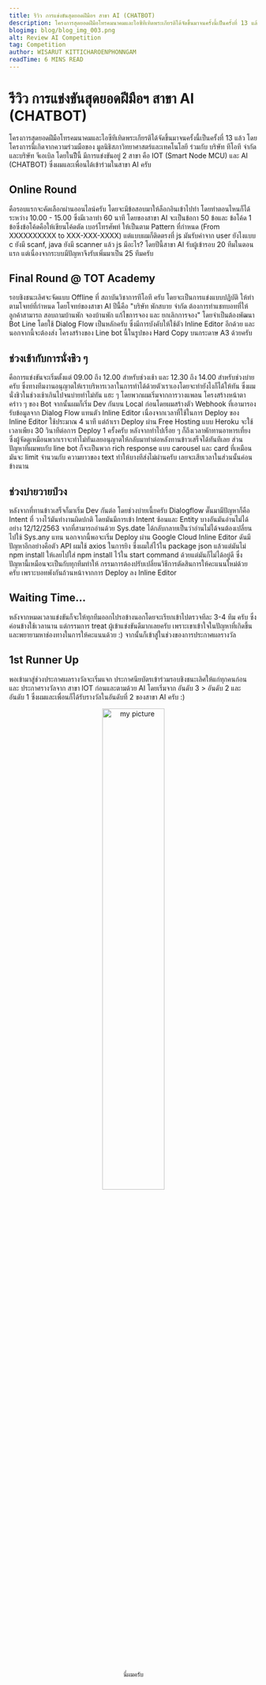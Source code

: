 ```yaml
---
title: รีวิว การแข่งขันสุดยอดฝีมือฯ สาขา AI (CHATBOT)
description: โครงการสุดยอดฝีมือโทรคมนาคมและไอซีทีเทิดพระเกียรติได้จัดขึ้นมาจนครั้งนี้เป็นครั้งที่ 13 แล้ว
blogimg: blog/blog_img_003.png
alt: Review AI Competition
tag: Competition
author: WISARUT KITTICHAROENPHONNGAM
readTime: 6 MINS READ
---
```

# รีวิว การแข่งขันสุดยอดฝีมือฯ สาขา AI (CHATBOT)

โครงการสุดยอดฝีมือโทรคมนาคมและไอซีทีเทิดพระเกียรติได้จัดขึ้นมาจนครั้งนี้เป็นครั้งที่ 13 แล้ว โดยโครงการนี้เกิดจากความร่วมมือของ มูลนิธิสภาวิทยาศาสตร์และเทคโนโลยี ร่วมกับ บริษัท ทีโอที จำกัดและบริษัท จีเอเบิล โดยในปีีนี้ มีการแข่งขันอยู่ 2 สาขา คือ IOT (Smart Node MCU) และ AI (CHATBOT) ซึ่งผมและเพื่อนได้เข้าร่วมในสาขา AI ครับ

## Online Round 

คือรอบแรกจะคัดเลือกผ่านออนไลน์ครับ โดยจะมีข้อสอบมาให้ล็อกอินเข้าไปทำ โดยทำตอนไหนก็ได้ ระหว่าง 10.00 - 15.00 ซึ่งมีเวลาทำ 60 นาที โดยของสาขา AI จะเป็นข้อกา 50 ข้อและ ข้อโค้ด 1 ข้อ​​ซึ่งข้อโค้ดคือให้เขียนโค้ดตัด เบอร์โทรศัพท์ ให้เป็นตาม Pattern ที่กำหนด (From XXXXXXXXXX to XXX-XXX-XXXX) แต่แบบผมก็ติดตรงที่ js มันรับค่าจาก user ยังไงแบบ c ยังมี scanf, java ยังมี scanner แล้ว js มีอะไร​? โดยปีนี้สาขา AI รับผู้เข้ารอบ 20 ทีมในตอนแรก แต่เนื่องจากระบบมีปัญหาจึงรับเพิ่มมาเป็น 25 ทีมครับ

## Final Round @ TOT Academy

รอบชิงชนะเลิศจะจัดแบบ Offline ที่ สถาบันวิชาการทีโอที ครับ โดยจะเป็นการแข่งแบบปฏิบัติ ให้ทำตามโจทย์ที่กำหนด โดยโจทย์ของสาขา AI ปีนี้คือ 
"บริษัท พักสบาย จำกัด ต้องการทำแชทบอทที่ให้ลูกค้าสามารถ สอบถามบ้านพัก จองบ้านพัก แก้ไขการจอง และ ยกเลิกการจอง" โดยจำเป็นต้องพัฒนา Bot Line โดยใช้ Dialog Flow เป็นหลักครับ ซึ่งมีการบังคับให้ใช้ตัว Inline Editor อีกด้วย และนอกจากนี้จะต้องส่ง โครงสร้างของ Line bot นี้ในรูปของ Hard Copy บนกระดาษ A3 ด้วยครับ

## ช่วงเช้ากับการนั่งชิว ๆ

คือการแข่งขันจะเริ่มตั้งแต่ 09.00 ถึง 12.00 สำหรับช่วงเช้า และ 12.30 ถึง 14.00 สำหรับช่วงบ่ายครับ ซึ่งทางทีมงานอนุญาตให้เราบริหารเวลาในการทำได้ด้วยตัวเราเองโดยจะทำยังไงก็ได้ให้ทัน ซึ่งผมนั่งชิวในช่วงเช้าเกินไปจนบ่ายทำไม่ทัน แฮะ ๆ โดยพวกผมเริ่มจากการวางแพลน โครงสร้างหน้าตาคร่าว ๆ ของ Bot จากนั้นผมก็เริ่ม Dev กันบน Local ก่อนโดยผมสร้างตัว Webhook ที่เอามารองรับข้อมูลจาก Dialog Flow แทนตัว Inline Editor เนื่องจากเวลาที่ใช้ในการ Deploy ของ Inline Editor ใช้ประมาณ 4 นาที แต่ถ้าเรา Deploy ผ่าน Free Hosting แบบ Heroku จะใช้เวลาเพียง 30 วินาทีต่อการ Deploy 1 ครั้งครับ หลังจากทำไปเรื่อย ๆ ก็ถึงเวลาพักทานอาหารเที่ยง ซึ่งผู้จัดดูเหมือนพวกเราจะทำไม่ทันเลยอนุญาตให้กลับมาทำต่อหลังทานข้าวเสร็จได้ทันทีเลย ส่วนปัญหาที่ผมพบกับ line bot ก็จะเป็นพวก rich response แบบ carousel และ card ที่เหมือนมันจะ limit จำนวนกับ ความยาวของ text ทำให้บางทีส่งไม่ผ่านครับ เลยจะเสียเวลาในส่วนนั้นค่อนข้างนาน

## ช่วงบ่ายวายป่วง 

หลังจากที่ทานข้าวเสร็จก็มาเริ่ม Dev กันต่อ โดยช่วงบ่ายเนี้ยครับ Dialogflow ดั๊นมามีปัญหาก็คือ Intent ที่ วางไว้มันทำงานผิดปกติ โดยมันมีการเข้า Intent ซ้อนและ Entity บางอันมันอ่านไม่ได้ อย่าง 12/12/2563 จากที่สามารถอ่านด้วย Sys.date ได้กลับกลายเป็นว่าอ่านไม่ได้จนต้องเปลี่ยนไปใช้ Sys.any แทน นอกจากนี้พอจะเริ่ม Deploy ผ่าน Google Cloud Inline Editor ดันมีปัญหาอีกอย่างคือตัว API ผมใช้ axios ในการยิง ซึ่งผมใส่ไว้ใน package json แล้วแต่มันไม่ npm install ให้เลยไปใส่ npm install ไว้ใน start command ด้วยแต่มันก็ไม่ได้อยู่ดี ซึ่งปัญหานี้เหมือนจะเป็นกับทุกทีมทำให้ กรรมการต้องปรับเปลี่ยนวิธีการตัดสินการให้คะแนนใหม่ด้วยครับ เพราะบอทพังกันถ้วนหน้าจากการ Deploy ลง Inline Editor

## Waiting Time...

หลังจากหมดเวลาแข่งขันก็จะให้ทุกทีมออกไปรอข้างนอกโดยจะเรียกเข้าไปตรวจทีละ 3-4 ทีม ครับ ซึ่งค่อนข้างใช้เวลานาน แต่กรรมการ treat ผู้เข้าแข่งขันดีมากเลยครับ เพราะเขาเข้าใจในปัญหาที่เกิดขึ้น และพยายามหาช่องทางในการให้คะแนนด้วย :) จากนั้นก็เข้าสู่ในช่วงของการประกาศผลรางวัล

## 1st Runner Up

พอเข้ามาสู่ช่วงประกาศผลรางวัลจะเริ่มแจก ประกาศนียบัตรเข้าร่วมรอบชิงชนะเลิศให้แก่ทุกคนก่อน และ ประกาศรางวัลจาก สาขา IOT ก่อนและตามด้วย AI โดยเริ่มจาก อันดับ 3 > อันดับ 2 และ อันดับ 1 ซึ่งผมและเพื่อนก็ได้รับรางวัลในอันดับที่ 2 ของสาขา AI ครับ :)

<p style="text-align:center;margin-top:2%"><img src="/portfolio/blog/ict13-01.HEIC" alt="my picture" width="50%" /> <br/> <span style="font-size:0.9em">นี่ผมครับ</span> </p>
